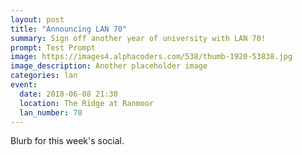 ```yaml
---
layout: post
title: "Announcing LAN 70"
summary: Sign off another year of university with LAN 70!
prompt: Test Prompt
image: https://images4.alphacoders.com/538/thumb-1920-53838.jpg
image_description: Another placeholder image
categories: lan
event:
  date: 2018-06-08 21:30
  location: The Ridge at Ranmoor
  lan_number: 70
---
```


Blurb for this week's social.

